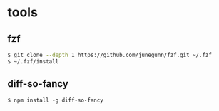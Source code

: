 # tools

## fzf

```bash
$ git clone --depth 1 https://github.com/junegunn/fzf.git ~/.fzf
$ ~/.fzf/install
```

## diff-so-fancy

```
$ npm install -g diff-so-fancy
```
